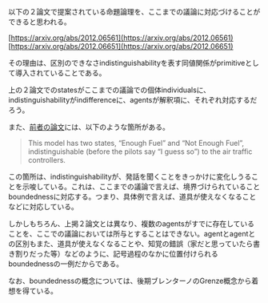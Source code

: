 以下の２論文で提案されている命題論理を、ここまでの議論に対応づけることができると思われる。

[https://arxiv.org/abs/2012.06561](https://arxiv.org/abs/2012.06561)
[https://arxiv.org/abs/2012.06651](https://arxiv.org/abs/2012.06651)

その理由は、区別のできなさindistinguishabilityを表す同値関係がprimitiveとして導入されていることである。

上の２論文でのstatesがここまでの議論での個体individualsに、indistinguishabilityがindifferenceに、agentsが解釈項に、それぞれ対応するだろう。

また、[前者の論文](https://arxiv.org/abs/2012.06561)には、以下のような箇所がある。

> This model has two states, “Enough Fuel” and “Not Enough Fuel”, indistinguishable (before the pilots say “I guess so”) to the air traffic controllers.

この箇所は、indistinguishabilityが、発話を聞くことをきっかけに変化しうることを示唆している。これは、ここまでの議論で言えば、境界づけられていることboundednessに対応する。つまり、具体例で言えば、道具が使えなくなることなどに対応している。

しかしもちろん、上掲２論文とは異なり、複数のagentsがすでに存在していることを、ここでの議論においては所与とすることはできない。agentとagentとの区別もまた、道具が使えなくなることや、知覚の錯誤（家だと思っていたら書き割りだった等）などのように、記号過程のなかに位置付けられるboundednessの一例だからである。

なお、boundednessの概念については、後期ブレンターノのGrenze概念から着想を得ている。
